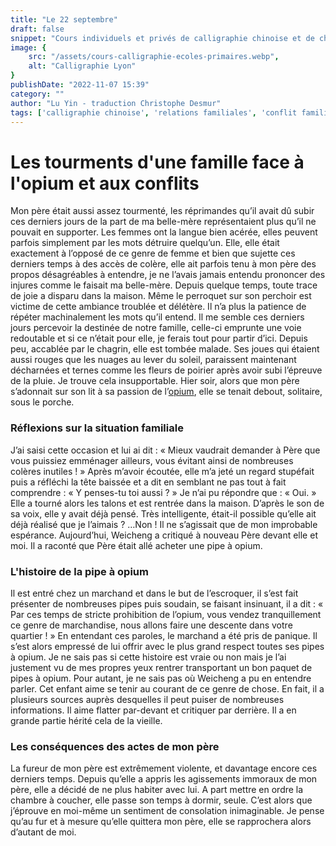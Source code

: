 ```yaml
---
title: "Le 22 septembre"
draft: false
snippet: "Cours individuels et privés de calligraphie chinoise et de chinois."
image: {
    src: "/assets/cours-calligraphie-ecoles-primaires.webp",
    alt: "Calligraphie Lyon"
}
publishDate: "2022-11-07 15:39"
category: ""
author: "Lu Yin - traduction Christophe Desmur"
tags: ['calligraphie chinoise', 'relations familiales', 'conflit familial', 'opium', 'maladie', 'solitude', 'émotions', 'introspection', 'prohibition', 'chagrin']
---
```

# Les tourments d'une famille face à l'opium et aux conflits

Mon père était aussi assez tourmenté, les réprimandes qu’il avait dû subir ces derniers jours de la part de ma belle-mère représentaient plus qu’il ne pouvait en supporter. Les femmes ont la langue bien acérée, elles peuvent parfois simplement par les mots détruire quelqu’un. Elle, elle était exactement à l’opposé de ce genre de femme et bien que sujette ces derniers temps à des accès de colère, elle ait parfois tenu à mon père des propos désagréables à entendre, je ne l’avais jamais entendu prononcer des injures comme le faisait ma belle-mère. Depuis quelque temps, toute trace de joie a disparu dans la maison. Même le perroquet sur son perchoir est victime de cette ambiance troublée et délétère. Il n’a plus la patience de répéter machinalement les mots qu’il entend. Il me semble ces derniers jours percevoir la destinée de notre famille, celle-ci emprunte une voie redoutable et si ce n’était pour elle, je ferais tout pour partir d’ici. Depuis peu, accablée par le chagrin, elle est tombée malade. Ses joues qui étaient aussi rouges que les nuages au lever du soleil, paraissent maintenant décharnées et ternes comme les fleurs de poirier après avoir subi l’épreuve de la pluie. Je trouve cela insupportable. Hier soir, alors que mon père s’adonnait sur son lit à sa passion de l’[opium](pere-nouvelle), elle se tenait debout, solitaire, sous le porche.

### Réflexions sur la situation familiale

J’ai saisi cette occasion et lui ai dit : « Mieux vaudrait demander à Père que vous puissiez emménager ailleurs, vous évitant ainsi de nombreuses colères inutiles ! » Après m’avoir écoutée, elle m’a jeté un regard stupéfait puis a réfléchi la tête baissée et a dit en semblant ne pas tout à fait comprendre : « Y penses-tu toi aussi ? » Je n’ai pu répondre que : « Oui. » Elle a tourné alors les talons et est rentrée dans la maison. D’après le son de sa voix, elle y avait déjà pensé. Très intelligente, était-il possible qu’elle ait déjà réalisé que je l’aimais ? …Non ! Il ne s’agissait que de mon improbable espérance. Aujourd’hui, Weicheng a critiqué à nouveau Père devant elle et moi. Il a raconté que Père était allé acheter une pipe à opium.

### L'histoire de la pipe à opium

Il est entré chez un marchand et dans le but de l’escroquer, il s’est fait présenter de nombreuses pipes puis soudain, se faisant insinuant, il a dit : « Par ces temps de stricte prohibition de l’opium, vous vendez tranquillement ce genre de marchandise, nous allons faire une descente dans votre quartier ! » En entendant ces paroles, le marchand a été pris de panique. Il s’est alors empressé de lui offrir avec le plus grand respect toutes ses pipes à opium. Je ne sais pas si cette histoire est vraie ou non mais je l’ai justement vu de mes propres yeux rentrer transportant un bon paquet de pipes à opium. Pour autant, je ne sais pas où Weicheng a pu en entendre parler. Cet enfant aime se tenir au courant de ce genre de chose. En fait, il a plusieurs sources auprès desquelles il peut puiser de nombreuses informations. Il aime flatter par-devant et critiquer par derrière. Il a en grande partie hérité cela de la vieille.

### Les conséquences des actes de mon père

La fureur de mon père est extrêmement violente, et davantage encore ces derniers temps. Depuis qu’elle a appris les agissements immoraux de mon père, elle a décidé de ne plus habiter avec lui. A part mettre en ordre la chambre à coucher, elle passe son temps à dormir, seule. C’est alors que j’éprouve en moi-même un sentiment de consolation inimaginable. Je pense qu’au fur et à mesure qu’elle quittera mon père, elle se rapprochera alors d’autant de moi.
